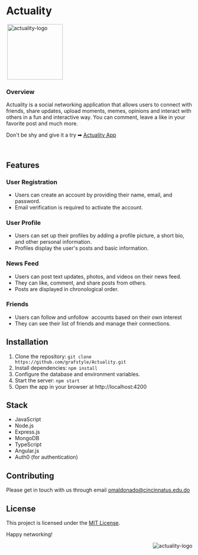<h1>Actuality</h1>
<div style="display:inline-block">
<img align="right" alt="actuality-logo" src="https://actuality.netlify.app/favicon.ico" width="150" height="150" />
</div>

<h3>Overview</h3>
Actuality is a social networking application that allows users to connect with friends, share updates, upload moments, memes, opinions and interact with others in a fun and interactive way. You can comment, leave a like in your favorite post and much more.
<p>Don't be shy and give it a try ➡ <a href="https://actuality.comsier.com/">Actuality App</a></p>
<br>

## Features

### User Registration
- Users can create an account by providing their name, email, and password.
- Email verification is required to activate the account.

### User Profile
- Users can set up their profiles by adding a profile picture, a short bio, and other personal information.
- Profiles display the user's posts and basic information.

### News Feed
- Users can post text updates, photos, and videos on their news feed.
- They can like, comment, and share posts from others.
- Posts are displayed in chronological order.

### Friends
- Users can follow and unfollow  accounts based on their own interest
- They can see their list of friends and manage their connections.

## Installation

1. Clone the repository: `git clone https://github.com/grafstyle/Actuality.git`
2. Install dependencies: `npm install` 
3. Configure the database and environment variables.
4. Start the server: `npm start` 
5. Open the app in your browser at http://localhost:4200

## Stack

- JavaScript
- Node.js
- Express.js
- MongoDB
- TypeScript
- Angular.js
- Auth0 (for authentication)

## Contributing

Please get in touch with us through email omaldonado@cincinnatus.edu.do

## License

This project is licensed under the [MIT License](LICENSE).

Happy networking!
<br>



<img align="right" alt="actuality-logo" src="https://cdni.iconscout.com/illustration/premium/thumb/social-media-marketing-strategy-5255673-4396182.png"/>


